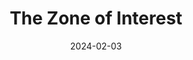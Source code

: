 ---
title: "The Zone of Interest"
maker: "Jonathan Glazer"
rating:
identifier: "tt7160372"
medium: "Feature film"
date: 2024-02-03
---